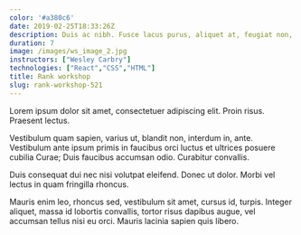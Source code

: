 ```yaml
---
color: '#a380c6'
date: 2019-02-25T18:33:26Z
description: Duis ac nibh. Fusce lacus purus, aliquet at, feugiat non, pretium quis, lectus.
duration: 7
image: /images/ws_image_2.jpg
instructors: ["Wesley Carbry"]
technologies: ["React","CSS","HTML"]
title: Rank workshop
slug: rank-workshop-521
---
```

Lorem ipsum dolor sit amet, consectetuer adipiscing elit. Proin risus. Praesent lectus.

Vestibulum quam sapien, varius ut, blandit non, interdum in, ante. Vestibulum ante ipsum primis in faucibus orci luctus et ultrices posuere cubilia Curae; Duis faucibus accumsan odio. Curabitur convallis.

Duis consequat dui nec nisi volutpat eleifend. Donec ut dolor. Morbi vel lectus in quam fringilla rhoncus.

Mauris enim leo, rhoncus sed, vestibulum sit amet, cursus id, turpis. Integer aliquet, massa id lobortis convallis, tortor risus dapibus augue, vel accumsan tellus nisi eu orci. Mauris lacinia sapien quis libero.
